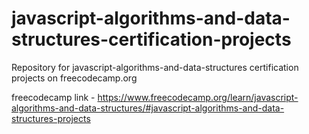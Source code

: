 # javascript-algorithms-and-data-structures-certification-projects
Repository for javascript-algorithms-and-data-structures certification projects on freecodecamp.org

freecodecamp link - https://www.freecodecamp.org/learn/javascript-algorithms-and-data-structures/#javascript-algorithms-and-data-structures-projects
